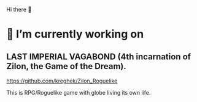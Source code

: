 Hi there 👋

# 🔭 I’m currently working on

## LAST IMPERIAL VAGABOND (4th incarnation of Zilon, the Game of the Dream).

https://github.com/kreghek/Zilon_Roguelike

This is RPG/Roguelike game with globe living its own life.
